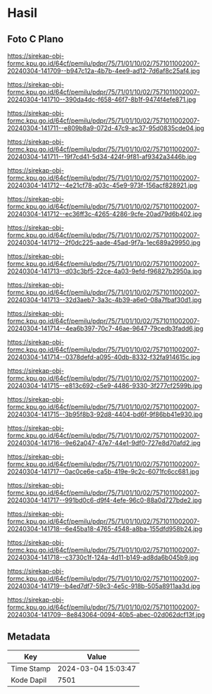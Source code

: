 # Hasil

## Foto C Plano

https://sirekap-obj-formc.kpu.go.id/64cf/pemilu/pdpr/75/71/01/10/02/7571011002007-20240304-141709--b947c12a-4b7b-4ee9-ad12-7d6af8c25af4.jpg

https://sirekap-obj-formc.kpu.go.id/64cf/pemilu/pdpr/75/71/01/10/02/7571011002007-20240304-141710--390da4dc-f658-46f7-8b1f-9474f4efe871.jpg

https://sirekap-obj-formc.kpu.go.id/64cf/pemilu/pdpr/75/71/01/10/02/7571011002007-20240304-141711--e809b8a9-072d-47c9-ac37-95d0835cde04.jpg

https://sirekap-obj-formc.kpu.go.id/64cf/pemilu/pdpr/75/71/01/10/02/7571011002007-20240304-141711--19f7cd41-5d34-424f-9f81-af9342a3446b.jpg

https://sirekap-obj-formc.kpu.go.id/64cf/pemilu/pdpr/75/71/01/10/02/7571011002007-20240304-141712--4e21cf78-a03c-45e9-973f-156acf828921.jpg

https://sirekap-obj-formc.kpu.go.id/64cf/pemilu/pdpr/75/71/01/10/02/7571011002007-20240304-141712--ec36ff3c-4265-4286-9cfe-20ad79d6b402.jpg

https://sirekap-obj-formc.kpu.go.id/64cf/pemilu/pdpr/75/71/01/10/02/7571011002007-20240304-141712--2f0dc225-aade-45ad-9f7a-1ec689a29950.jpg

https://sirekap-obj-formc.kpu.go.id/64cf/pemilu/pdpr/75/71/01/10/02/7571011002007-20240304-141713--d03c3bf5-22ce-4a03-9efd-f96827b2950a.jpg

https://sirekap-obj-formc.kpu.go.id/64cf/pemilu/pdpr/75/71/01/10/02/7571011002007-20240304-141713--32d3aeb7-3a3c-4b39-a6e0-08a7fbaf30d1.jpg

https://sirekap-obj-formc.kpu.go.id/64cf/pemilu/pdpr/75/71/01/10/02/7571011002007-20240304-141714--4ea6b397-70c7-46ae-9647-79cedb3fadd6.jpg

https://sirekap-obj-formc.kpu.go.id/64cf/pemilu/pdpr/75/71/01/10/02/7571011002007-20240304-141714--0378defd-a095-40db-8332-f32fa914615c.jpg

https://sirekap-obj-formc.kpu.go.id/64cf/pemilu/pdpr/75/71/01/10/02/7571011002007-20240304-141715--e813c692-c5e9-4486-9330-3f277cf2599b.jpg

https://sirekap-obj-formc.kpu.go.id/64cf/pemilu/pdpr/75/71/01/10/02/7571011002007-20240304-141715--3b95f8b3-92d8-4404-bd6f-9f86bb41e930.jpg

https://sirekap-obj-formc.kpu.go.id/64cf/pemilu/pdpr/75/71/01/10/02/7571011002007-20240304-141716--9e62a047-47e7-44e1-9df0-727e8d70afd2.jpg

https://sirekap-obj-formc.kpu.go.id/64cf/pemilu/pdpr/75/71/01/10/02/7571011002007-20240304-141717--0ac0ce6e-ca5b-419e-9c2c-6071fc6cc681.jpg

https://sirekap-obj-formc.kpu.go.id/64cf/pemilu/pdpr/75/71/01/10/02/7571011002007-20240304-141717--991bd0c6-d9f4-4efe-96c0-88a0d727bde2.jpg

https://sirekap-obj-formc.kpu.go.id/64cf/pemilu/pdpr/75/71/01/10/02/7571011002007-20240304-141718--6e45ba18-4765-4548-a8ba-155dfd958b24.jpg

https://sirekap-obj-formc.kpu.go.id/64cf/pemilu/pdpr/75/71/01/10/02/7571011002007-20240304-141718--c3730c1f-124a-4d11-b149-ad8da6b045b9.jpg

https://sirekap-obj-formc.kpu.go.id/64cf/pemilu/pdpr/75/71/01/10/02/7571011002007-20240304-141719--b4ed7df7-59c3-4e5c-918b-505a8911aa3d.jpg

https://sirekap-obj-formc.kpu.go.id/64cf/pemilu/pdpr/75/71/01/10/02/7571011002007-20240304-141709--8e843064-0094-40b5-abec-02d062dcf13f.jpg


## Metadata

| Key        | Value               |
| ---------- | ------------------- |
| Time Stamp | 2024-03-04 15:03:47 |
| Kode Dapil | 7501                |



